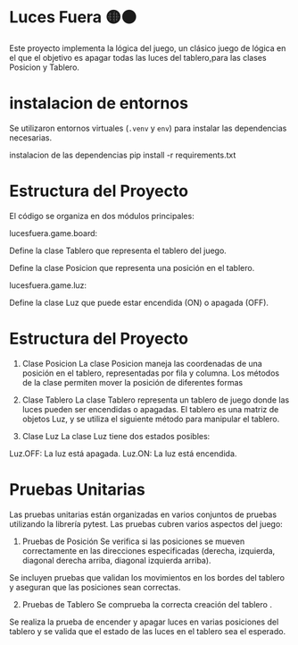 # Luces Fuera 🟡⚫

Este proyecto implementa la lógica del juego, un clásico juego de lógica en el que el objetivo es apagar todas las luces del tablero,para las clases Posicion y Tablero.

#  instalacion de entornos
Se utilizaron entornos virtuales (`.venv` y `env`) para instalar las dependencias necesarias.

instalacion de las dependencias 
pip install -r requirements.txt

# Estructura del Proyecto
El código se organiza en dos módulos principales:

lucesfuera.game.board:

Define la clase Tablero que representa el tablero del juego.

Define la clase Posicion que representa una posición en el tablero.

lucesfuera.game.luz:

Define la clase Luz que puede estar encendida (ON) o apagada (OFF).

# Estructura del Proyecto
1. Clase Posicion
La clase Posicion maneja las coordenadas de una posición en el tablero, representadas por fila y columna. Los métodos de la clase permiten mover la posición de diferentes formas

2. Clase Tablero
La clase Tablero representa un tablero de juego donde las luces pueden ser encendidas o apagadas. El tablero es una matriz de objetos Luz, y se utiliza el siguiente método para manipular el tablero.

3. Clase Luz
La clase Luz tiene dos estados posibles:

Luz.OFF: La luz está apagada.
Luz.ON: La luz está encendida.

# Pruebas Unitarias
Las pruebas unitarias están organizadas en varios conjuntos de pruebas utilizando la librería pytest. Las pruebas cubren varios aspectos del juego:

1. Pruebas de Posición
Se verifica si las posiciones se mueven correctamente en las direcciones especificadas (derecha, izquierda, diagonal derecha arriba, diagonal izquierda arriba).

Se incluyen pruebas que validan los movimientos en los bordes del tablero y aseguran que las posiciones sean correctas.

2. Pruebas de Tablero
Se comprueba la correcta creación del tablero .

Se realiza la prueba de encender y apagar luces en varias posiciones del tablero y se valida que el estado de las luces en el tablero sea el esperado.
